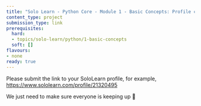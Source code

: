 ```yaml
---
title: "Solo Learn - Python Core - Module 1 - Basic Concepts: Profile check"
content_type: project
submission_type: link
prerequisites:
  hard:
  - topics/solo-learn/python/1-basic-concepts
  soft: []
flavours:
- none
ready: true
---
```


Please submit the link to your SoloLearn profile, for example, https://www.sololearn.com/profile/21320495

We just need to make sure everyone is keeping up 💚
